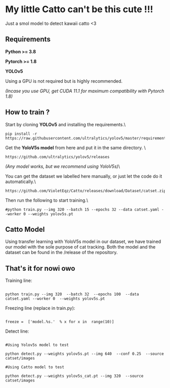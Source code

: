 
  

# My little Catto can't be this cute !!!

  

Just a smol model to detect kawaii catto <3

  

## Requirements

  

**Python >= 3.8**

  

**Pytorch >= 1.8**

  

**YOLOv5**

  

Using a GPU is not required but is highly recommended.

  

*(Incase you use GPU, get CUDA 11.1 for maximum compatibility with Pytorch 1.8)*

## How to train ?

  

Start by cloning **YOLOv5** and installing the requirements.\

```
pip install -r https://raw.githubusercontent.com/ultralytics/yolov5/master/requirements.txt
```

  

Get the **YoloV5s model** from here and put it in the same directory. \

```
https://github.com/ultralytics/yolov5/releases
```

*(Any model works, but we recommend using YoloV5s)*\

  

You can get the dataset we labelled here manually, or just let the code do it automatically.\

```
https://github.com/VioletEqz/Catto/releases/download/Dataset/catset.zip
```

  

Then run the following to start training.\

```
#python train.py --img 320 --batch 15 --epochs 32 --data catset.yaml --worker 0 --weights yolov5s.pt
```

## Catto Model
Using transfer learning with YoloV5s model in our dataset, we have trained our model with the sole purpose of cat tracking. Both the model and the dataset can be found in the /release of the repository.
## That's it for nowi owo

Training line:

```

python train.py --img 320  --batch 32  --epochs 100  --data catset.yaml --worker 0  --weights yolov5s.pt

```

Freezing line (replace in train.py):

```

freeze =  ['model.%s.'  % x for x in  range(10)]

```

Detect line:

```

#Using Yolov5s model to test

python detect.py --weights yolov5s.pt --img 640  --conf 0.25  --source catset/images

#Using Catto model to test

python detect.py --weights yolov5s_cat.pt --img 320  --source catset/images

```
